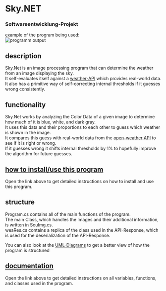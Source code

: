 # Sky.NET
### Softwareentwicklung-Projekt

example of the program being used: <br>
![programm output](https://cdn.discordapp.com/attachments/481454988002852897/869358754699816980/unknown.png)

## description
Sky.Net is an image processing program that can determine the weather from an image displaying the sky. <br>
It self-evaluates itself against a [weather-API](https://github.com/Rob-Ku/Softwareentwicklung-Projekt/wiki/Used-API) which provides real-world data. <br>
It also has a primitive way of self-correcting internal thresholds if it guesses wrong consistently.

## functionality
Sky.Net works by analyzing the Color Data of a given image to determine how much of it is blue, white, and dark gray. <br>
It uses this data and their proportions to each other to guess which weather is shown in the image. <br>
It compares this guess with real-world data from the [open-weather API](https://github.com/Rob-Ku/Softwareentwicklung-Projekt/wiki/Used-API) to see if it is right or wrong. <br>
If it guesses wrong it shifts internal thresholds by 1% to hopefully improve the algorithm for future guesses.

## [how to install/use this program](https://github.com/Rob-Ku/Softwareentwicklung-Projekt/wiki/Tutorial)
Open the link above to get detailed instructions on how to install and use this program.

## structure
Program.cs contains all of the main functions of the program. <br>
The main Class, which handles the Images and their additional information, is written in SouImg.cs. <br>
weaRes.cs contains a replica of the class used in the API-Response, which is used for the deserialization of the API-Response. <br>

You can also look at the [UML-Diagrams](https://github.com/Rob-Ku/Softwareentwicklung-Projekt/wiki/UML-Diagrams) to get a better view of how the program is structured

## [documentation](https://github.com/Rob-Ku/Softwareentwicklung-Projekt/wiki/Documentation)
Open the link above to get detailed instructions on all variables, functions, and classes used in the program.
